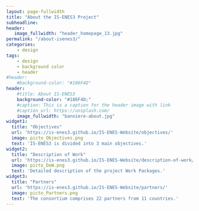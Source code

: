 ```yaml
---
layout: page-fullwidth
title: "About the IS-ENES3 Project"
subheadline: 
header:
   image_fullwidth: "header_homepage_13.jpg"
permalink: "/about-isenes3/"
categories:
    - design
tags:
    - design
    - background color
    - header
#header:
    #background-color: "#186F4D"
header:
    #title: About IS-ENES3
    background-color: "#186F4D;"
    #caption: This is a caption for the header image with link
    #caption_url: https://unsplash.com/
    image_fullwidth: "banniere-about.jpg"
widget1:
  title: "Objectives"
  url: 'https://is-enes3.github.io/IS-ENES-Website/objectives/'
  image: picto_Objectives.png
  text: 'IS-ENES3 is divided into 3 main objectives.'
widget2:
  title: "Description of Work"
  url: 'https://is-enes3.github.io/IS-ENES-Website/description-of-work/'
  image: picto_DoW.png
  text: 'Detailed description of the project Work Packages.'
widget3:
  title: "Partners"
  url: 'https://is-enes3.github.io/IS-ENES-Website/partners/'
  image: picto_Partners.png
  text: 'The consortium comprises 22 partners from 11 countries.'
---
```


